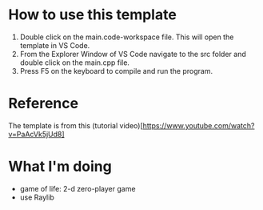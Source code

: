 # How to use this template
1. Double click on the main.code-workspace file. This will open the template in VS Code.
2. From the Explorer Window of VS Code navigate to the src folder and double click on the main.cpp file.
3. Press F5 on the keyboard to compile and run the program.

# Reference
The template is from this (tutorial video)[https://www.youtube.com/watch?v=PaAcVk5jUd8]

# What I'm doing
- game of life: 2-d zero-player game
- use Raylib
